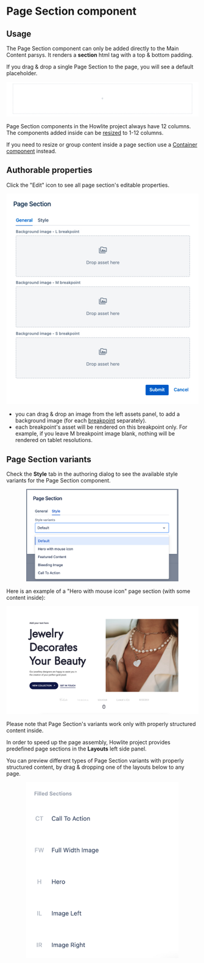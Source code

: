 # Page Section component

## Usage

The Page Section component can only be added directly to the Main Content parsys. It renders a __section__ html tag with a top & bottom padding. 

If you drag & drop a single Page Section to the page, you will see a default placeholder.

<p align="center" width="100%">
    <img class="image--with-border" src="./page-section-placeholder.jpg" alt="Page Section placeholder">
</p>

Page Section components in the Howlite project always have 12 columns. The components added inside can be [resized](../grid) to 1-12 columns.

If you need to resize or group content inside a page section use a [Container component](../container) instead.

## Authorable properties

Click the "Edit" icon to see all page section's editable properties.

<p align="center" width="100%">
    <img class="image--with-border" src="./dialog.jpg" alt="Page section - general properties">
</p>

- you can drag & drop an image from the left assets panel, to add a background image (for each [breakpoint](../grid#breakpoints-definition) separately).
- each breakpoint's asset will be rendered on this breakpoint only. For example, if you leave M breakpoint image blank, nothing will be rendered on tablet resolutions.

## Page Section variants
Check the **Style** tab in the authoring dialog to see the available style variants for the Page Section component. 

<p align="center" width="100%">
    <img class="image--with-border" src="./style-variants.jpg" alt="Page section - style variants" width="400px">
</p>

Here is an example of a "Hero with mouse icon" page section (with some content inside):

<p align="center" width="100%">
    <img class="image--with-border" src="./example.jpg" alt="Page section - hero variant example">
</p>

Please note that Page Section's variants work only with properly structured content inside. 

In order to speed up the page assembly, Howlite project provides predefined page sections in the **Layouts** left side panel.

You can preview different types of Page Section variants with properly structured content, by drag & dropping one of the layouts below to any page.

<p align="center" width="100%">
    <img class="image--with-border" width="400px" src="./predefined-layouts.jpg" alt="Predefined layouts with different Page Section variants">
</p>